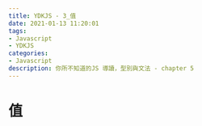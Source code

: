 ```yaml
---
title: YDKJS - 3_值
date: 2021-01-13 11:20:01
tags:
- Javascript
- YDKJS
categories:
- Javascript
description: 你所不知道的JS 導讀，型別與文法 - chapter 5
---
```


# 值
